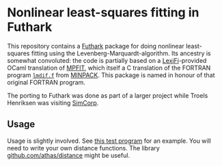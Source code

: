# Nonlinear least-squares fitting in Futhark

This repository contains a [Futhark](https://futhark-lang.org) package
for doing nonlinear least-squares fitting using the
Levenberg-Marquardt-algorithm.  Its ancestry is somewhat convoluted:
the code is partially based on a
[LexiFi](https://www.lexifi.com/)-provided OCaml translation of
[MPFIT](https://www.physics.wisc.edu/~craigm/idl/cmpfit.html), which
itself a C translation of the FORTRAN program
[`lmdif.f`](http://www.netlib.org/minpack/lmdif.f) from
[MINPACK](http://www.netlib.org/minpack/).  This package is named in
honour of that original FORTRAN program.

The porting to Futhark was done as part of a larger project while
Troels Henriksen was visiting [SimCorp](https://www.simcorp.com/).

## Usage

Usage is slightly involved.  See [this test
program](blob/master/lib/github.com/diku-dk/lmdif/lmdif_tests.fut) for
an example.  You will need to write your own distance functions.  The
library [github.com/athas/distance](https://github.com/athas/distance)
might be useful.
